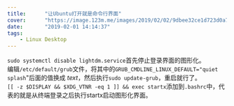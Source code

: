 ```yaml
---
title:      "让Ubuntu打开就是命令行界面"
cover:      "https://image.123m.me/images/2019/02/02/9dbee32ce1d723d0a7a4120e31480b48.jpg"
date:       "2019-02-01 14:14:37"
tags:
    - Linux Desktop
---
```


`sudo systemctl disable lightdm.service`首先停止登录界面的图形化。  
编辑`/etc/default/grub`文件，将其中的`GRUB_CMDLINE_LINUX_DEFAULT="quiet splash`"后面的值换成 *text*，然后执行`sudo update-grub`，重启就行了。  
`[[ -z $DISPLAY && $XDG_VTNR -eq 1 ]] && exec startx`添加到`.bashrc`中，代表的就是从终端登录之后执行startx启动图形化界面。
